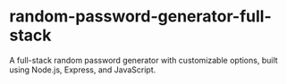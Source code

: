 # random-password-generator-full-stack
A full-stack random password generator with customizable options, built using Node.js, Express, and JavaScript.

